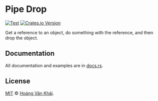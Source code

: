 # Pipe Drop

[![Test](https://github.com/KSXGitHub/pipe-drop/workflows/Test/badge.svg)](https://github.com/KSXGitHub/pipe-drop/actions?query=workflow%3ATest)
[![Crates.io Version](https://img.shields.io/crates/v/pipe-drop?logo=rust)](https://crates.io/crates/pipe-drop)

Get a reference to an object, do something with the reference, and then drop the object.

## Documentation

All documentation and examples are in [docs.rs](https://docs.rs/pipe-drop).

## License

[MIT](https://github.com/KSXGitHub/pipe-drop/blob/master/LICENSE.md) © [Hoàng Văn Khải](https://github.com/KSXGitHub/).
